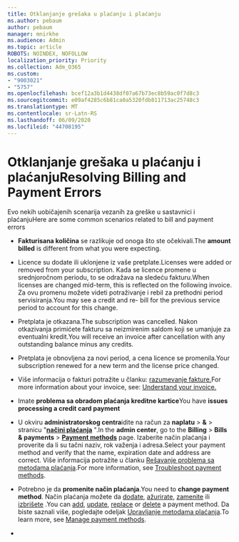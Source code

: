 ```yaml
---
title: Otklanjanje grešaka u plaćanju i plaćanju
ms.author: pebaum
author: pebaum
manager: mnirkhe
ms.audience: Admin
ms.topic: article
ROBOTS: NOINDEX, NOFOLLOW
localization_priority: Priority
ms.collection: Adm_O365
ms.custom:
- "9003021"
- "5757"
ms.openlocfilehash: bcef12a3b1d4438df07a67b73ec8b59ac0f7d8c3
ms.sourcegitcommit: e09af4285c6b81ca0a5320fdb811713ac25748c3
ms.translationtype: MT
ms.contentlocale: sr-Latn-RS
ms.lasthandoff: 06/09/2020
ms.locfileid: "44708195"
---
```

# <a name="resolving-billing-and-payment-errors"></a><span data-ttu-id="2792f-102">Otklanjanje grešaka u plaćanju i plaćanju</span><span class="sxs-lookup"><span data-stu-id="2792f-102">Resolving Billing and Payment Errors</span></span>

<span data-ttu-id="2792f-103">Evo nekih uobičajenih scenarija vezanih za greške u sastavnici i plaćanju</span><span class="sxs-lookup"><span data-stu-id="2792f-103">Here are some common scenarios related to bill and payment errors</span></span>

- <span data-ttu-id="2792f-104">**Fakturisana količina** se razlikuje od onoga što ste očekivali.</span><span class="sxs-lookup"><span data-stu-id="2792f-104">The  **amount billed** is different from what you were expecting.</span></span>
- <span data-ttu-id="2792f-105">Licence su dodate ili uklonjene iz vaše pretplate.</span><span class="sxs-lookup"><span data-stu-id="2792f-105">Licenses were added or removed from your subscription.</span></span> <span data-ttu-id="2792f-106">Kada se licence promene u srednjoročnom periodu, to se odražava na sledeću fakturu.</span><span class="sxs-lookup"><span data-stu-id="2792f-106">When licenses are changed mid-term, this is reflected on the following invoice.</span></span> <span data-ttu-id="2792f-107">Za ovu promenu možete videti potraživanje i rebil za prethodni period servisiranja.</span><span class="sxs-lookup"><span data-stu-id="2792f-107">You may see a credit and re- bill for the previous service period to account for this change.</span></span>
- <span data-ttu-id="2792f-108">Pretplata je otkazana.</span><span class="sxs-lookup"><span data-stu-id="2792f-108">The subscription was cancelled.</span></span> <span data-ttu-id="2792f-109">Nakon otkazivanja primićete fakturu sa neizmirenim saldom koji se umanjuje za eventualni kredit.</span><span class="sxs-lookup"><span data-stu-id="2792f-109">You will receive an invoice after cancellation with any outstanding balance minus any credits.</span></span>
- <span data-ttu-id="2792f-110">Pretplata je obnovljena za novi period, a cena licence se promenila.</span><span class="sxs-lookup"><span data-stu-id="2792f-110">Your subscription renewed for a new term and the license price changed.</span></span>
- <span data-ttu-id="2792f-111">Više informacija o fakturi potražite u članku: [razumevanje fakture.](https://docs.microsoft.com/microsoft-365/commerce/billing-and-payments/understand-your-invoice2)</span><span class="sxs-lookup"><span data-stu-id="2792f-111">For more information about your invoice, see:  [Understand your invoice.](https://docs.microsoft.com/microsoft-365/commerce/billing-and-payments/understand-your-invoice2)</span></span>
- <span data-ttu-id="2792f-112">Imate **problema sa obradom plaćanja kreditne kartice**</span><span class="sxs-lookup"><span data-stu-id="2792f-112">You have  **issues processing a credit card payment**</span></span>
- <span data-ttu-id="2792f-113">U okviru **administratorskog centra**idite na račun za **naplatu**   >   **&**   >   stranicu "**[načini plaćanja](https://go.microsoft.com/fwlink/p/?linkid=2018806)** ".</span><span class="sxs-lookup"><span data-stu-id="2792f-113">In the  **admin center**, go to the  **Billing**  >  **Bills & payments**  >  **[Payment methods](https://go.microsoft.com/fwlink/p/?linkid=2018806)** page.</span></span> <span data-ttu-id="2792f-114">Izaberite način plaćanja i proverite da li su tačni naziv, rok važenja i adresa.</span><span class="sxs-lookup"><span data-stu-id="2792f-114">Select your payment method and verify that the name, expiration date and address are correct.</span></span> <span data-ttu-id="2792f-115">Više informacija potražite u članku [Rešavanje problema sa metodama plaćanja](https://docs.microsoft.com/microsoft-365/commerce/billing-and-payments/manage-payment-methods#troubleshoot-payment-methods).</span><span class="sxs-lookup"><span data-stu-id="2792f-115">For more information, see  [Troubleshoot payment methods](https://docs.microsoft.com/microsoft-365/commerce/billing-and-payments/manage-payment-methods#troubleshoot-payment-methods).</span></span>

- <span data-ttu-id="2792f-116">Potrebno je da **promenite način plaćanja**.</span><span class="sxs-lookup"><span data-stu-id="2792f-116">You need to  **change payment method**.</span></span> <span data-ttu-id="2792f-117">Način plaćanja možete da [dodate](https://docs.microsoft.com/microsoft-365/commerce/billing-and-payments/manage-payment-methods?view=o365-worldwide#add-a-payment-method), [ažurirate](https://docs.microsoft.com/microsoft-365/commerce/billing-and-payments/manage-payment-methods?view=o365-worldwide#update-payment-method-details), [zamenite](https://docs.microsoft.com/microsoft-365/commerce/billing-and-payments/manage-payment-methods?view=o365-worldwide#replace-a-payment-method) ili [izbrišete](https://docs.microsoft.com/microsoft-365/commerce/billing-and-payments/manage-payment-methods?view=o365-worldwide#delete-a-payment-method) .</span><span class="sxs-lookup"><span data-stu-id="2792f-117">You can [add](https://docs.microsoft.com/microsoft-365/commerce/billing-and-payments/manage-payment-methods?view=o365-worldwide#add-a-payment-method),  [update](https://docs.microsoft.com/microsoft-365/commerce/billing-and-payments/manage-payment-methods?view=o365-worldwide#update-payment-method-details),  [replace](https://docs.microsoft.com/microsoft-365/commerce/billing-and-payments/manage-payment-methods?view=o365-worldwide#replace-a-payment-method)  or  [delete](https://docs.microsoft.com/microsoft-365/commerce/billing-and-payments/manage-payment-methods?view=o365-worldwide#delete-a-payment-method)  a payment method.</span></span> <span data-ttu-id="2792f-118">Da biste saznali više, pogledajte odeljak [Upravljanje metodama plaćanja](https://docs.microsoft.com/microsoft-365/commerce/billing-and-payments/manage-payment-methods?view=o365-worldwide).</span><span class="sxs-lookup"><span data-stu-id="2792f-118">To learn more, see  [Manage payment methods](https://docs.microsoft.com/microsoft-365/commerce/billing-and-payments/manage-payment-methods?view=o365-worldwide).</span></span>
- 
